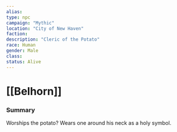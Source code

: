 ```yaml
---
alias: 
type: npc
campaign: "Mythic"
location: "City of New Haven"
faction: 
description: "Cleric of the Potato"
race: Human
gender: Male
class: 
status: Alive
---
```

# [[Belhorn]]

### Summary
Worships the potato? Wears one around his neck as a holy symbol.


